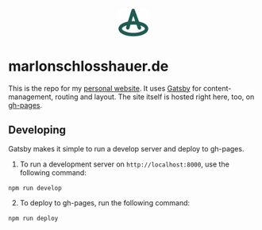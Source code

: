 <p align="center">
	<a href="https://marlonschlosshauer.de">
		<img  src="./static/Icon.svg" width="60" />
	</a>
</p>



# marlonschlosshauer.de

This is the repo for my [personal website](https://marlonschlosshauer.de). It uses [Gatsby](https://www.gatsbyjs.com) for content-management, routing  and layout. The site itself is hosted right here, too, on [gh-pages](https://pages.github.com/).

## Developing

Gatsby makes it simple to run a develop server and deploy to gh-pages.

1. To run a development server on `http://localhost:8000`, use the following command:

```shell
npm run develop
```

2. To deploy to gh-pages, run the following command:

```shell
npm run deploy
```

